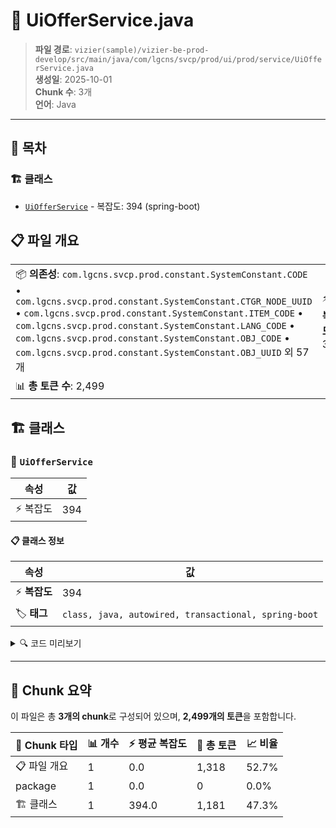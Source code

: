 # 📄 UiOfferService.java

> **파일 경로**: `vizier(sample)/vizier-be-prod-develop/src/main/java/com/lgcns/svcp/prod/ui/prod/service/UiOfferService.java`  
> **생성일**: 2025-10-01  
> **Chunk 수**: 3개  
> **언어**: Java
---

## 📑 목차

### 🏗️ 클래스
- [`UiOfferService`](#class-uiofferservice) - 복잡도: 394 (spring-boot)

## 📋 파일 개요

| | |
|--|--|
| 📦 **의존성**: `com.lgcns.svcp.prod.constant.SystemConstant.CODE` • `com.lgcns.svcp.prod.constant.SystemConstant.CTGR_NODE_UUID` • `com.lgcns.svcp.prod.constant.SystemConstant.ITEM_CODE` • `com.lgcns.svcp.prod.constant.SystemConstant.LANG_CODE` • `com.lgcns.svcp.prod.constant.SystemConstant.OBJ_CODE` • `com.lgcns.svcp.prod.constant.SystemConstant.OBJ_UUID` 외 57개 | ⚡ **총 복잡도**: 394 |
| 📊 **총 토큰 수**: 2,499 |  |



## 🏗️ 클래스

### <a id="class-uiofferservice"></a>🎯 `UiOfferService`

| 속성 | 값 |
|------|----|
| ⚡ 복잡도 | 394 |



#### 📋 클래스 정보

| 속성 | 값 |
|------|----|
| ⚡ **복잡도** | 394 || 📍 **라인 범위** | 73-73 |
| 🏷️ **태그** | `class, java, autowired, transactional, spring-boot` || 🏗️ **프레임워크** | `spring-boot` |

<details>
<summary>🔍 코드 미리보기</summary>

```java
public class UiOfferService {
	private final static String FILE_NAME = "Offer Details";

	private final CommonDao commonDao;
	private final CommonCodeService commonCodeService;
	private final UiCommonService uiCommonService;
	private final OfferMapper offerMapper;
	private final UIHistoryService uiHistoryService;
	private final UiTableService uiTableService;	

	private final OfferListExcelHelper excelHelper;
	
	@Autowired
	private MessageSource messageSource;

	public ProdMDto retrieveProdM(ProdMDto prodMDto) {
		return commonDao.select("Ui-offer.retrieveProdM", prodMDto);
	}

	public List<ProdStruDWithItemsMDto> retrieveProdStruDWithItemsMListWithPartiotion(
			ProdStruDWithItemsMDto prodStruDWithItemsMDto) {
		return commonDao.selectList("Ui-offer.retrieveProdStruDWithItemsMListWithParti...
```

**Chunk 정보**
- 🆔 **ID**: `291bfe269764`
- 📍 **라인**: 73-73
- 📊 **토큰**: 1181
- 🏷️ **태그**: `class, java, autowired, transactional, spring-boot`

</details>

---





## 🧩 Chunk 요약

이 파일은 총 **3개의 chunk**로 구성되어 있으며, **2,499개의 토큰**을 포함합니다.

| 🧩 Chunk 타입 | 📊 개수 | ⚡ 평균 복잡도 | 📝 총 토큰 | 📈 비율 |
|---------------|--------|-------------|----------|--------|
| 📋 파일 개요 | 1 | 0.0 | 1,318 | 52.7% |
| package | 1 | 0.0 | 0 | 0.0% |
| 🏗️ 클래스 | 1 | 394.0 | 1,181 | 47.3% |

